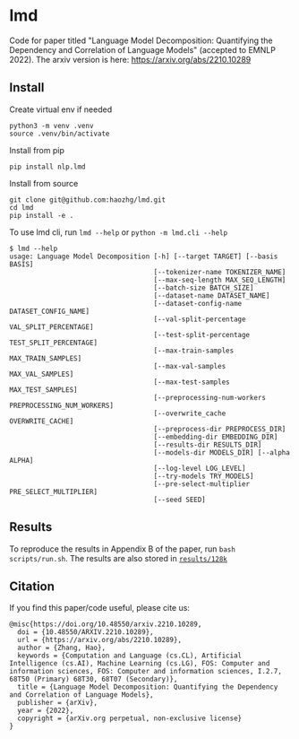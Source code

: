 # lmd
Code for paper titled "Language Model Decomposition: Quantifying the Dependency and Correlation of Language Models" (accepted to EMNLP 2022). The arxiv version is here: https://arxiv.org/abs/2210.10289

## Install
Create virtual env if needed
```
python3 -m venv .venv
source .venv/bin/activate
```

Install from pip
```
pip install nlp.lmd
```

Install from source
```
git clone git@github.com:haozhg/lmd.git
cd lmd
pip install -e .
````

To use lmd cli, run `lmd --help` or `python -m lmd.cli --help`

```
$ lmd --help
usage: Language Model Decomposition [-h] [--target TARGET] [--basis BASIS]
                                    [--tokenizer-name TOKENIZER_NAME]
                                    [--max-seq-length MAX_SEQ_LENGTH]
                                    [--batch-size BATCH_SIZE]
                                    [--dataset-name DATASET_NAME]
                                    [--dataset-config-name DATASET_CONFIG_NAME]
                                    [--val-split-percentage VAL_SPLIT_PERCENTAGE]
                                    [--test-split-percentage TEST_SPLIT_PERCENTAGE]
                                    [--max-train-samples MAX_TRAIN_SAMPLES]
                                    [--max-val-samples MAX_VAL_SAMPLES]
                                    [--max-test-samples MAX_TEST_SAMPLES]
                                    [--preprocessing-num-workers PREPROCESSING_NUM_WORKERS]
                                    [--overwrite_cache OVERWRITE_CACHE]
                                    [--preprocess-dir PREPROCESS_DIR]
                                    [--embedding-dir EMBEDDING_DIR]
                                    [--results-dir RESULTS_DIR]
                                    [--models-dir MODELS_DIR] [--alpha ALPHA]
                                    [--log-level LOG_LEVEL]
                                    [--try-models TRY_MODELS]
                                    [--pre-select-multiplier PRE_SELECT_MULTIPLIER]
                                    [--seed SEED]
```

## Results
To reproduce the results in Appendix B of the paper, run `bash scripts/run.sh`. The results are also stored in [`results/128k`](./results/128k/)

## Citation
If you find this paper/code useful, please cite us:
```
@misc{https://doi.org/10.48550/arxiv.2210.10289,
  doi = {10.48550/ARXIV.2210.10289},
  url = {https://arxiv.org/abs/2210.10289},
  author = {Zhang, Hao},
  keywords = {Computation and Language (cs.CL), Artificial Intelligence (cs.AI), Machine Learning (cs.LG), FOS: Computer and information sciences, FOS: Computer and information sciences, I.2.7, 68T50 (Primary) 68T30, 68T07 (Secondary)},
  title = {Language Model Decomposition: Quantifying the Dependency and Correlation of Language Models},
  publisher = {arXiv},
  year = {2022},
  copyright = {arXiv.org perpetual, non-exclusive license}
}
```